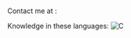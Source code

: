 ### <HELLO THERE>

Contact me at :

Knowledge in these languages:
<img alt="C" src="https://img.shields.io/badge/c%20-%2300599C.svg?&style=for-the-badge&logo=c&logoColor=white"/>



<!--
**Zicco99/Zicco99** is a ✨ _special_ ✨ repository because its `README.md` (this file) appears on your GitHub profile.

Here are some ideas to get you started:

- 🔭 I’m currently working on ...
- 🌱 I’m currently learning ...
- 👯 I’m looking to collaborate on ...
- 🤔 I’m looking for help with ...
- 💬 Ask me about ...
- 📫 How to reach me: ...
- 😄 Pronouns: ...
- ⚡ Fun fact: ...
-->
